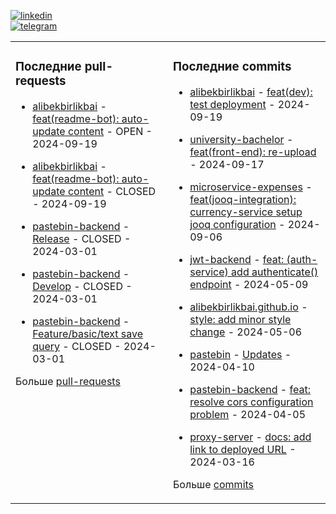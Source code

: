 [![linkedin](https://img.shields.io/badge/-Alibek_Birlikbai-161616?style=flat-square&labelColor=161616&logo=LinkedIn&logoColor=white&color=161616)](https://www.linkedin.com/in/alibek-birlikbai/)  
[![telegram](https://img.shields.io/badge/-@alibekbirlikbai-161616?style=flat-square&labelColor=161616&logo=Telegram&logoColor=white&color=161616)](https://t.me/alibekbirlikbai)


<table><tr>
<td valign="top" width="50%">

### Последние pull-requests
<!-- recent_pull_requests starts -->
- [alibekbirlikbai](https://github.com/alibekbirlikbai/alibekbirlikbai) - [feat(readme-bot): auto-update content](https://github.com/alibekbirlikbai/alibekbirlikbai/pull/2) - OPEN - 2024-09-19

- [alibekbirlikbai](https://github.com/alibekbirlikbai/alibekbirlikbai) - [feat(readme-bot): auto-update content](https://github.com/alibekbirlikbai/alibekbirlikbai/pull/1) - CLOSED - 2024-09-19

- [pastebin-backend](https://github.com/alibekbirlikbai/pastebin-backend) - [Release](https://github.com/alibekbirlikbai/pastebin-backend/pull/3) - CLOSED - 2024-03-01

- [pastebin-backend](https://github.com/alibekbirlikbai/pastebin-backend) - [Develop](https://github.com/alibekbirlikbai/pastebin-backend/pull/2) - CLOSED - 2024-03-01

- [pastebin-backend](https://github.com/alibekbirlikbai/pastebin-backend) - [Feature/basic/text save query](https://github.com/alibekbirlikbai/pastebin-backend/pull/1) - CLOSED - 2024-03-01
<!-- recent_pull_requests ends -->
Больше [pull-requests](https://github.com/alibekbirlikbai/alibekbirlikbai/blob/main/md/pull_requests.md)

</td>


<td valign="top" width="50%">

### Последние commits
<!-- recent_commits starts -->
- [alibekbirlikbai](https://github.com/alibekbirlikbai/alibekbirlikbai) - [feat(dev): test deployment](https://github.com/alibekbirlikbai/alibekbirlikbai/commit/327f19794130ddd57baf5449a974832a6674f3f1) - 2024-09-19

- [university-bachelor](https://github.com/alibekbirlikbai/university-bachelor) - [feat(front-end): re-upload](https://github.com/alibekbirlikbai/university-bachelor/commit/d6bddf0ce625bbc2882a7c122630615912c7fb81) - 2024-09-17

- [microservice-expenses](https://github.com/alibekbirlikbai/microservice-expenses) - [feat(jooq-integration): currency-service setup jooq configuration](https://github.com/alibekbirlikbai/microservice-expenses/commit/1bd69d192c3fa97a024ae322d9c3b1a413bd2d33) - 2024-09-06

- [jwt-backend](https://github.com/alibekbirlikbai/jwt-backend) - [feat: (auth-service) add authenticate() endpoint](https://github.com/alibekbirlikbai/jwt-backend/commit/77d7064f9091f6e135295ed44f203647ffcfdb84) - 2024-05-09

- [alibekbirlikbai.github.io](https://github.com/alibekbirlikbai/alibekbirlikbai.github.io) - [style: add minor style change](https://github.com/alibekbirlikbai/alibekbirlikbai.github.io/commit/b2fe42d2c721fbe6485dcb80d5f31c64091a34ea) - 2024-05-06

- [pastebin](https://github.com/alibekbirlikbai/pastebin) - [Updates](https://github.com/alibekbirlikbai/pastebin/commit/cc8addde9c7b162a693fcde84b5ce5b717a96e54) - 2024-04-10

- [pastebin-backend](https://github.com/alibekbirlikbai/pastebin-backend) - [feat: resolve cors configuration problem](https://github.com/alibekbirlikbai/pastebin-backend/commit/d3d1f3f2af371254075460dbf1be751d046866ab) - 2024-04-05

- [proxy-server](https://github.com/alibekbirlikbai/proxy-server) - [docs: add link to deployed URL](https://github.com/alibekbirlikbai/proxy-server/commit/150c67582b00233b8e7eb7b18a55e0e4f0f7efdc) - 2024-03-16
<!-- recent_commits ends -->
Больше [commits](https://github.com/alibekbirlikbai/alibekbirlikbai/blob/main/md/commits.md)

</td>

</tr></table>
